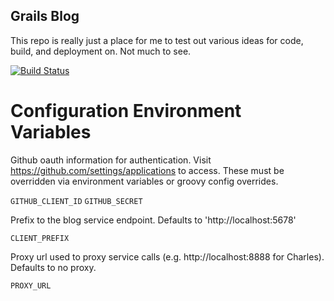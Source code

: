 Grails Blog
-----------

This repo is really just a place for me to test out various ideas for code, build, and deployment on. Not much to see.

[![Build Status](https://drone.io/github.com/charliek/grails-blog/status.png)](https://drone.io/github.com/charliek/grails-blog/latest)

Configuration Environment Variables
===================================

Github oauth information for authentication. Visit https://github.com/settings/applications to access. These must be
overridden via environment variables or groovy config overrides.

`GITHUB_CLIENT_ID`
`GITHUB_SECRET`

Prefix to the blog service endpoint. Defaults to 'http://localhost:5678'

`CLIENT_PREFIX`

Proxy url used to proxy service calls (e.g. http://localhost:8888 for Charles). Defaults to no proxy.

`PROXY_URL`

